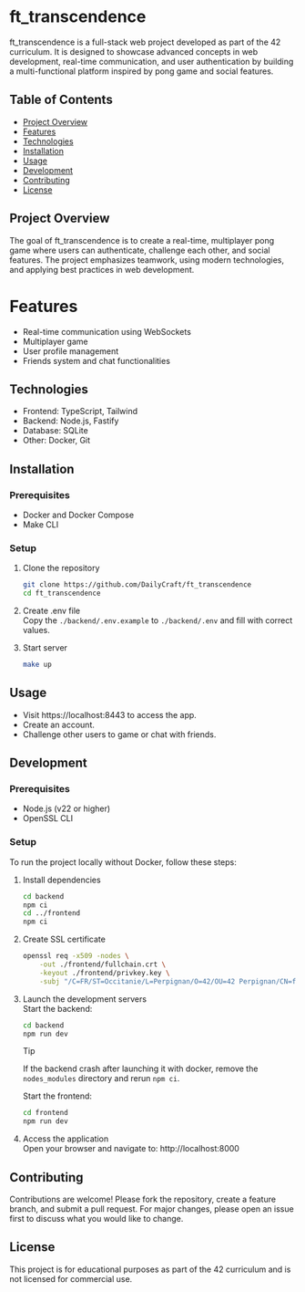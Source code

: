 # ft_transcendence
ft_transcendence is a full-stack web project developed as part of the 42 curriculum. It is designed to showcase advanced concepts in web development, real-time communication, and user authentication by building a multi-functional platform inspired by pong game and social features.

## Table of Contents
- [Project Overview](#project-overview)
- [Features](#features)
- [Technologies](#technologies)
- [Installation](#installation)
- [Usage](#usage)
- [Development](#development)
- [Contributing](#contributing)
- [License](#license)

## Project Overview
The goal of ft_transcendence is to create a real-time, multiplayer pong game where users can authenticate, challenge each other, and social features. The project emphasizes teamwork, using modern technologies, and applying best practices in web development.

# Features
- Real-time communication using WebSockets
- Multiplayer game
- User profile management
- Friends system and chat functionalities

## Technologies
- Frontend: TypeScript, Tailwind
- Backend: Node.js, Fastify
- Database: SQLite
- Other: Docker, Git

## Installation
### Prerequisites
- Docker and Docker Compose
- Make CLI

### Setup
1. Clone the repository
   ```bash
   git clone https://github.com/DailyCraft/ft_transcendence
   cd ft_transcendence
   ```

2. Create .env file\
   Copy the `./backend/.env.example` to `./backend/.env` and fill with correct values.

3. Start server
   ```bash
   make up
   ```

## Usage
- Visit https://localhost:8443 to access the app.
- Create an account.
- Challenge other users to game or chat with friends.

## Development
### Prerequisites
- Node.js (v22 or higher)
- OpenSSL CLI

### Setup
To run the project locally without Docker, follow these steps:

1. Install dependencies
   ```bash
   cd backend
   npm ci
   cd ../frontend
   npm ci
   ```

2. Create SSL certificate
   ```bash
   openssl req -x509 -nodes \
       -out ./frontend/fullchain.crt \
       -keyout ./frontend/privkey.key \
       -subj "/C=FR/ST=Occitanie/L=Perpignan/O=42/OU=42 Perpignan/CN=ft_transcendence/UID=ft_transcendence"
   ```

3. Launch the development servers\
   Start the backend:
   ```bash
   cd backend
   npm run dev
   ```
   > [!TIP]
   > If the backend crash after launching it with docker, remove the `nodes_modules` directory and rerun `npm ci`.
   
   Start the frontend:
   ```bash
   cd frontend
   npm run dev
   ```

4. Access the application\
Open your browser and navigate to:
http://localhost:8000

## Contributing
Contributions are welcome! Please fork the repository, create a feature branch, and submit a pull request. For major changes, please open an issue first to discuss what you would like to change.

## License
This project is for educational purposes as part of the 42 curriculum and is not licensed for commercial use.